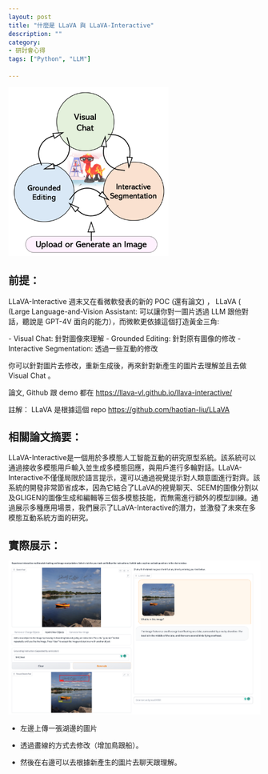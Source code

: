 ```yaml
---
layout: post
title: "什麼是 LLaVA 與 LLaVA-Interactive"
description: ""
category: 
- 研討會心得
tags: ["Python", "LLM"]

---
```




<img src="../images/2022/llava_interactive_workflow.png" alt="img" style="zoom:33%;" />

## 前提：

LLaVA-Interactive
週末又在看微軟發表的新的 POC (還有論文) ， LLaVA ( (Large Language-and-Vision Assistant: 可以讓你對一圖片透過 LLM 跟他對話，聽說是 GPT-4V 面向的能力），而微軟更依據這個打造黃金三角:

\- Visual Chat: 針對圖像來理解
\- Grounded Editing: 針對原有圖像的修改
\- Interactive Segmentation:  透過一些互動的修改

你可以針對圖片去修改，重新生成後，再來針對新產生的圖片去理解並且去做 Visual Chat 。

論文, Github 跟 demo 都在
https://llava-vl.github.io/llava-interactive/

註解： LLaVA 是根據這個 repo 
https://github.com/haotian-liu/LLaVA



## 相關論文摘要：

LLaVA-Interactive是一個用於多模態人工智能互動的研究原型系統。該系統可以通過接收多模態用戶輸入並生成多模態回應，與用戶進行多輪對話。LLaVA-Interactive不僅僅局限於語言提示，還可以通過視覺提示對人類意圖進行對齊。該系統的開發非常節省成本，因為它結合了LLaVA的視覺聊天、SEEM的圖像分割以及GLIGEN的圖像生成和編輯等三個多模態技能，而無需進行額外的模型訓練。通過展示多種應用場景，我們展示了LLaVA-Interactive的潛力，並激發了未來在多模態互動系統方面的研究。



## 實際展示：

![image-20231103215916067](../images/2022/image-20231103215916067.png)

- 左邊上傳一張湖邊的圖片

- 透過畫線的方式去修改（增加鳥跟船）。

- 然後在右邊可以去根據新產生的圖片去聊天跟理解。



